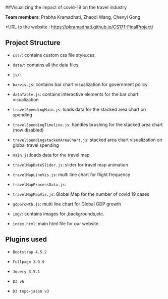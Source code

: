 ##Visualizing the impact of covid-19 on the travel industry

**Team members**: Prabha Kramadhati, Zhaodi Wang, Chenyi Gong 

*URL to the website : https://pkramadhati.github.io/CS171-FinalProject/

## Project Structure

- `css/`: contains custom css file  style.css.
- `data/`: contains all the data files 

- `js/`:
- `barvis.js`: contains bar chart visualization for government policy 

- `dataTable.js`: contains interactive elements for the bar chart visualization

- `travelSpendingMain.js`: loads data for the stacked area chart on spending 

- `travelSpendingTimeline.js`: handles brushing for the stacked area chart (now disabled)

- `travelSpendingstackedAreaChart.js`: stacked area chart visualization on global travel spending

- `main.js`:loads data for the travel map

- `travelMapDateSlider.js`: slider for travel map animation

- `travelMapLineVis.js`: multi line chart for flight frequency

- `travelMapProcessData.js`: 

- `travelMapMapVis.js`: Global Map for the number of covid 19 cases

- `gdpGrowth.js`: multi line chart for Global GDP growth 


- `img/`: contains images for ,backgrounds,etc. 
- `index.html`: main html file for our website.



## Plugins used 

- `Bootstrap 4.5.2`

- `Fullpage 3.0.9`

- `Jquery 3.5.1`

- `D3 v6`

- `D3 topo-jason v3`



